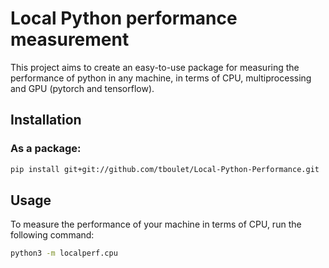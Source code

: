 # Local Python performance measurement

This project aims to create an easy-to-use package for measuring the performance of python in any machine, in terms of CPU, multiprocessing and GPU (pytorch and tensorflow).

## Installation

### As a package:
```bash
pip install git+git://github.com/tboulet/Local-Python-Performance.git
```

<!-- 
### Clone the project:
```bash
git clone git@github.com:tboulet/gitLocal-Python-Performance.git
``` -->



## Usage

To measure the performance of your machine in terms of CPU, run the following command:
```bash
python3 -m localperf.cpu
```